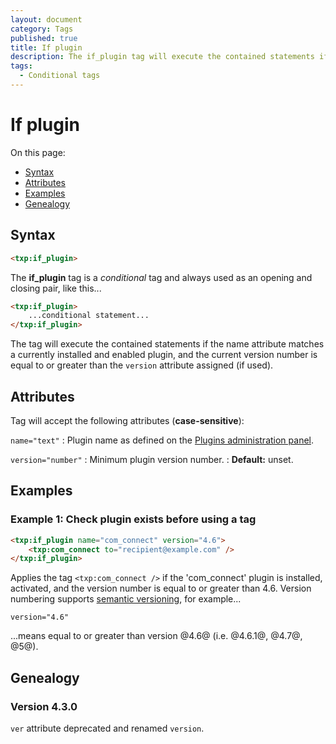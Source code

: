 ```yaml
---
layout: document
category: Tags
published: true
title: If plugin
description: The if_plugin tag will execute the contained statements if the name attribute matches a currently installed plugin.
tags:
  - Conditional tags
---
```


# If plugin

On this page:

* [Syntax](#syntax)
* [Attributes](#attributes)
* [Examples](#examples)
* [Genealogy](#genealogy)

## Syntax

~~~ html
<txp:if_plugin>
~~~

The **if_plugin** tag is a *conditional* tag and always used as an opening and closing pair, like this...

~~~ html
<txp:if_plugin>
    ...conditional statement...
</txp:if_plugin>
~~~

The tag will execute the contained statements if the name attribute matches a currently installed and enabled plugin, and the current version number is equal to or greater than the `version` attribute assigned (if used).

## Attributes

Tag will accept the following attributes (**case-sensitive**):

`name="text"`
: Plugin name as defined on the [Plugins administration panel](https://docs.textpattern.io/administration/plugins-panel).

`version="number"`
: Minimum plugin version number.
: **Default:** unset.

## Examples

### Example 1: Check plugin exists before using a tag

~~~ html
<txp:if_plugin name="com_connect" version="4.6">
    <txp:com_connect to="recipient@example.com" />
</txp:if_plugin>
~~~

Applies the tag `<txp:com_connect />` if the 'com_connect' plugin is installed, activated, and the version number is equal to or greater than 4.6. Version numbering supports [semantic versioning](http://semver.org), for example...

~~~
version="4.6"
~~~

...means equal to or greater than version @4.6@ (i.e. @4.6.1@, @4.7@, @5@).

## Genealogy

### Version 4.3.0

`ver` attribute deprecated and renamed `version`.
